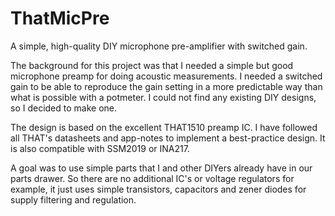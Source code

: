 # ThatMicPre
A simple, high-quality DIY microphone pre-amplifier with switched gain.

The background for this project was that I needed a simple but good microphone preamp for doing acoustic measurements. I needed a switched gain to be able to reproduce the gain setting in a more predictable way than what is possible with a potmeter. I could not find any existing DIY designs, so I decided to make one.

The design is based on the excellent THAT1510 preamp IC. I have followed all THAT's datasheets and app-notes to implement a best-practice design. It is also compatible with SSM2019 or INA217.

A goal was to use simple parts that I and other DIYers already have in our parts drawer. So there are no additional IC's or voltage regulators for example, it just uses simple transistors, capacitors and zener diodes for supply filtering and regulation.
